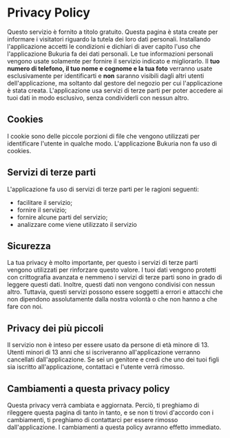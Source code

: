 # Privacy Policy

Questo servizio è fornito a titolo gratuito. 
Questa pagina è stata create per informare i visitatori riguardo la tutela dei loro dati personali. 
Installando l'applicazione accetti le condizioni e dichiari di aver capito l'uso che l'applicazione Bukuria fa dei dati personali. Le tue informazioni personali vengono usate solamente per fornire il servizio indicato e migliorarlo.
Il **tuo numero di telefono, il tuo nome e cognome e la tua foto** verranno usate esclusivamente per identificarti e **non** saranno visibili dagli altri utenti dell'applicazione, ma soltanto dal gestore del negozio per cui l'applicazione è stata creata.
L'applicazione usa servizi di terze parti per poter accedere ai tuoi dati in modo esclusivo, senza condividerli con nessun altro.

## Cookies
I cookie sono delle piccole porzioni di file che vengono utilizzati per identificare l'utente in qualche modo. L'applicazione Bukuria non fa uso di cookies. 

## Servizi di terze parti
L'applicazione fa uso di servizi di terze parti per le ragioni seguenti: 
* facilitare il servizio; 
* fornire il servizio; 
* fornire alcune parti del servizio;
* analizzare come viene utilizzato il servizio

## Sicurezza 
La tua privacy è molto importante, per questo i servizi di terze parti vengono utilizzati per rinforzare questo valore. I tuoi dati vengono protetti con crittografia avanzata e nemmeno i servizi di terze parti sono in grado di leggere questi dati. Inoltre, questi dati non vengono condivisi con nessun altro. Tuttavia, questi servizi possono essere soggetti a errori e attacchi che non dipendono assolutamente dalla nostra volontà o che non hanno a che fare con noi. 

## Privacy dei più piccoli
Il servizio non è inteso per essere usato da persone di età minore di 13. Utenti minori di 13 anni che si iscriveranno all'applicazione verranno cancellati dall'applicazione. Se sei un genitore e credi che uno dei tuoi figli sia iscritto all'applicazione, contattaci e l'utente verrà rimosso. 

## Cambiamenti a questa privacy policy
Questa privacy verrà cambiata e aggiornata. Perciò, ti preghiamo di rileggere questa pagina di tanto in tanto, e se non ti trovi d'accordo con i cambiamenti, ti preghiamo di contattarci per essere rimosso dall'applicazione. I cambiamenti a questa policy avranno effetto immediato. 
